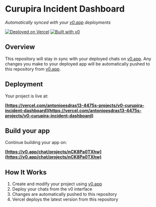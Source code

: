 # Curupira Incident Dashboard

*Automatically synced with your [v0.app](https://v0.app) deployments*

[![Deployed on Vercel](https://img.shields.io/badge/Deployed%20on-Vercel-black?style=for-the-badge&logo=vercel)](https://vercel.com/antonioesdras13-4475s-projects/v0-curupira-incident-dashboard)
[![Built with v0](https://img.shields.io/badge/Built%20with-v0.app-black?style=for-the-badge)](https://v0.app/chat/projects/nCK8Pa0TXhw)

## Overview

This repository will stay in sync with your deployed chats on [v0.app](https://v0.app).
Any changes you make to your deployed app will be automatically pushed to this repository from [v0.app](https://v0.app).

## Deployment

Your project is live at:

**[https://vercel.com/antonioesdras13-4475s-projects/v0-curupira-incident-dashboard](https://vercel.com/antonioesdras13-4475s-projects/v0-curupira-incident-dashboard)**

## Build your app

Continue building your app on:

**[https://v0.app/chat/projects/nCK8Pa0TXhw](https://v0.app/chat/projects/nCK8Pa0TXhw)**

## How It Works

1. Create and modify your project using [v0.app](https://v0.app)
2. Deploy your chats from the v0 interface
3. Changes are automatically pushed to this repository
4. Vercel deploys the latest version from this repository